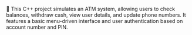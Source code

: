 	This C++ project simulates an ATM system, allowing users to check balances, withdraw cash, view user details, and update phone numbers. It features a basic menu-driven interface and user authentication based on account number and PIN.
